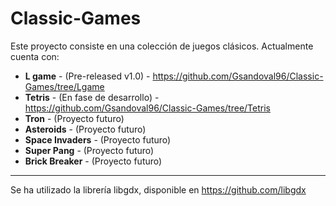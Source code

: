 # Classic-Games

Este proyecto consiste en una colección de juegos clásicos. Actualmente cuenta con:

- **L game** - (Pre-released v1.0) - https://github.com/Gsandoval96/Classic-Games/tree/Lgame
- **Tetris** - (En fase de desarrollo) - https://github.com/Gsandoval96/Classic-Games/tree/Tetris
- **Tron** - (Proyecto futuro)
- **Asteroids** - (Proyecto futuro)
- **Space Invaders** - (Proyecto futuro)
- **Super Pang** - (Proyecto futuro)
- **Brick Breaker** - (Proyecto futuro)

---

Se ha utilizado la librería libgdx, disponible en https://github.com/libgdx
